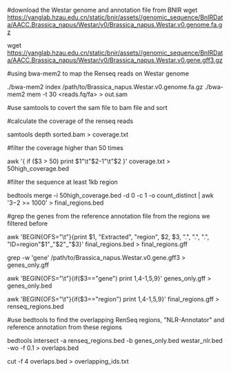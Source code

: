 #download the Westar genome and annotation file from BNIR
wget https://yanglab.hzau.edu.cn/static/bnir/assets//genomic_sequence/BnIRData/AACC.Brassica_napus/Westar/v0/Brassica_napus.Westar.v0.genome.fa.gz  

wget https://yanglab.hzau.edu.cn/static/bnir/assets//genomic_sequence/BnIRData/AACC.Brassica_napus/Westar/v0/Brassica_napus.Westar.v0.gene.gff3.gz

#using bwa-mem2 to map the Renseq reads on Westar genome

./bwa-mem2 index /path/to/Brassica_napus.Westar.v0.genome.fa.gz
./bwa-mem2 mem -t 30 <prefix> <reads.fq/fa> > out.sam

#use samtools to covert the sam file to bam file and sort

#calculate the coverage of the renseq reads

samtools depth sorted.bam > coverage.txt

#filter the coverage higher than 50 times 

awk '{ if ($3 > 50) print $1"\t"$2-1"\t"$2 }' coverage.txt > 50high_coverage.bed

#filter the sequence at least 1kb region 

bedtools merge -i 50high_coverage.bed -d 0 -c 1 -o count_distinct | awk '$3-$2 >= 1000' > final_regions.bed

#grep the genes from the reference annotation file from the regions we filtered before

awk 'BEGIN{OFS="\t"}{print $1, "Extracted", "region", $2, $3, ".", ".", ".", "ID=region"$1"_"$2"_"$3}' final_regions.bed > final_regions.gff

grep -w 'gene' /path/to/Brassica_napus.Westar.v0.gene.gff3 > genes_only.gff

awk 'BEGIN{OFS="\t"}{if($3=="gene") print $1,$4-1,$5,$9}' genes_only.gff > genes_only.bed

awk 'BEGIN{OFS="\t"}{if($3=="region") print $1,$4-1,$5,$9}' final_regions.gff > renseq_regions.bed

#use bedtools to find the overlapping RenSeq regions, "NLR-Annotator" and reference annotation from these regions

bedtools intersect -a renseq_regions.bed -b genes_only.bed westar_nlr.bed -wo -f 0.1 > overlaps.bed

cut -f 4 overlaps.bed > overlapping_ids.txt
